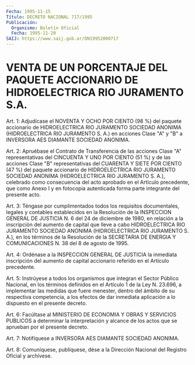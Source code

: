 ```yaml
---
Fecha: 1995-11-15
Título: DECRETO NACIONAL 717/1995
Publicación:
  Organismo: Boletín Oficial
  Fecha: 1995-11-20
SAIJ: https://www.saij.gob.ar/DN19952000717
---
```

# VENTA DE UN PORCENTAJE DEL PAQUETE ACCIONARIO DE HIDROELECTRICA RIO JURAMENTO S.A.

<a id="1"></a>
Art. 1:  Adjudícase  el  NOVENTA  Y  OCHO POR CIENTO (98 %) del paquete accionario de HIDROELECTRICA RIO JURAMENTO SOCIEDAD ANONIMA (HIDROELECTRICA RIO JURAMENTO S. A.) en acciones  Clase "A" y "B" a INVERSORA AES DIAMANTE SOCIEDAD ANONIMA.

<a id="2"></a>
Art.  2: Apruébase el Contrato de Transferencia de  las  acciones Clase "A"  representativas  del CINCUENTA Y UNO POR CIENTO (51 %) y de las acciones Clase "B" representativas  del CUARENTA Y SIETE POR CIENTO  (47  %)  del  paquete  accionario  de  HIDROELECTRICA   RIO JURAMENTO  SOCIEDAD  ANONIMA  (HIDROELECTRICA RIO JURAMENTO S. A.), celebrado  como  consecuencia del  acto  aprobado  en  el  Artículo precedente, que como Anexo I y en fotocopia autenticada forma parte integrante del presente acto.

<a id="3"></a>
Art. 3: Téngase por cumplimentados todos los requisitos documentales, legales  y contables establecidos en la Resolución de la INSPECCION GENERAL DE  JUSTICIA N. 6 del 24 de diciembre de 1980, en relación a la inscripción  del  aumento  de  capital que lleve a cabo HIDROELECTRICA RIO JURAMENTO SOCIEDAD ANONIMA  (HIDROELECTRICA RIO  JURAMENTO  S.  A.),  en  los términos de la Resolución  de  la SECRETARIA DE ENERGIA Y COMUNICACIONES N. 38 del 8 de agosto de 1995.

<a id="4"></a>
Art. 4: Ordénase a la INSPECCION  GENERAL DE JUSTICIA la inmediata inscripción  del  aumento  de  capital accionario  referido  en  el Artículo precedente.

<a id="5"></a>
Art. 5: Instrúyese a todos los  organismos  que integran el Sector Público Nacional, en los términos definidos en  el Artículo 1 de la Ley  N. 23.696, a implementar las medidas que fuere menester, dentro del  ámbito  de  su  respectiva competencia, a los efectos  de  dar inmediata  aplicación  a   lo  dispuesto  en  el  presente  decreto.

<a id="6"></a>
Art. 6: Facúltase al MINISTERIO  DE  ECONOMIA  Y OBRAS Y SERVICIOS PUBLICOS a determinar la interpretación y alcance  de los actos que se aprueban por el presente decreto.

<a id="7"></a>
Art.  7:  Notifíquese  a INVERSORA AES DIAMANTE SOCIEDAD  ANONIMA.

<a id="8"></a>
Art. 8: Comuníquese, publíquese, dése a la Dirección Nacional del Registro Oficial y archívese.